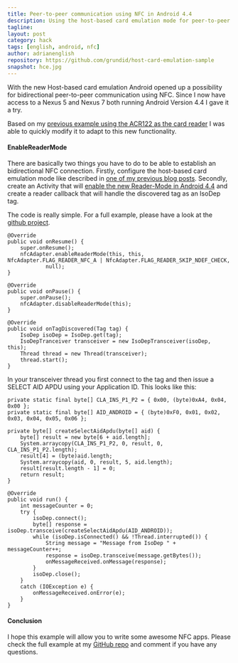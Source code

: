 ```yaml
---
title: Peer-to-peer communication using NFC in Android 4.4
description: Using the host-based card emulation mode for peer-to-peer communication.
tagline: 
layout: post
category: hack
tags: [english, android, nfc]
author: adrianenglish
repository: https://github.com/grundid/host-card-emulation-sample
snapshot: hce.jpg
---
```


With the new Host-based card emulation Android opened up a possibility for bidirectional peer-to-peer
communication using NFC. Since I now have access to a Nexus 5 and Nexus 7 both running Android 
Version 4.4 I gave it a try.

Based on my [previous example using the ACR122 as the card reader](/hack/2013/11/07/android-host-card-emulation-with-acr122) 
I was able to quickly modify it to adapt to this new functionality.

#### EnableReaderMode

There are basically two things you have to do to be able to establish an bidirectional NFC connection.
Firstly, configure the host-based card emulation mode like described in [one of my previous blog posts](/hack/2013/11/07/android-host-card-emulation-with-acr122).
Secondly, create an Activity that will [enable the new Reader-Mode in Android 4.4](http://developer.android.com/reference/android/nfc/NfcAdapter.html#enableReaderMode%28android.app.Activity,%20android.nfc.NfcAdapter.ReaderCallback,%20int,%20android.os.Bundle%29) 
and create a reader callback that will handle the discovered tag as an IsoDep tag.

The code is really simple. For a full example, please have a look at the [github project](https://github.com/grundid/host-card-emulation-sample).

	@Override
	public void onResume() {
		super.onResume();
		nfcAdapter.enableReaderMode(this, this, NfcAdapter.FLAG_READER_NFC_A | NfcAdapter.FLAG_READER_SKIP_NDEF_CHECK,
				null);
	}

	@Override
	public void onPause() {
		super.onPause();
		nfcAdapter.disableReaderMode(this);
	}

	@Override
	public void onTagDiscovered(Tag tag) {
		IsoDep isoDep = IsoDep.get(tag);
		IsoDepTranceiver transceiver = new IsoDepTransceiver(isoDep, this);
		Thread thread = new Thread(transceiver);
		thread.start();
	}


In your transceiver thread you first connect to the tag and then issue a SELECT AID APDU using your Application ID.
This looks like this:

	private static final byte[] CLA_INS_P1_P2 = { 0x00, (byte)0xA4, 0x04, 0x00 };
	private static final byte[] AID_ANDROID = { (byte)0xF0, 0x01, 0x02, 0x03, 0x04, 0x05, 0x06 };
	
	private byte[] createSelectAidApdu(byte[] aid) {
		byte[] result = new byte[6 + aid.length];
		System.arraycopy(CLA_INS_P1_P2, 0, result, 0, CLA_INS_P1_P2.length);
		result[4] = (byte)aid.length;
		System.arraycopy(aid, 0, result, 5, aid.length);
		result[result.length - 1] = 0;
		return result;
	}

	@Override
	public void run() {
		int messageCounter = 0;
		try {
			isoDep.connect();
			byte[] response = isoDep.transceive(createSelectAidApdu(AID_ANDROID));
			while (isoDep.isConnected() && !Thread.interrupted()) {
				String message = "Message from IsoDep " + messageCounter++;
				response = isoDep.transceive(message.getBytes());
				onMessageReceived.onMessage(response);
			}
			isoDep.close();
		}
		catch (IOException e) {
			onMessageReceived.onError(e);
		}
	}

#### Conclusion

I hope this example will allow you to write some awesome NFC apps. Please check the full 
example at my [GitHub repo](https://github.com/grundid/host-card-emulation-sample) and 
comment if you have any questions.